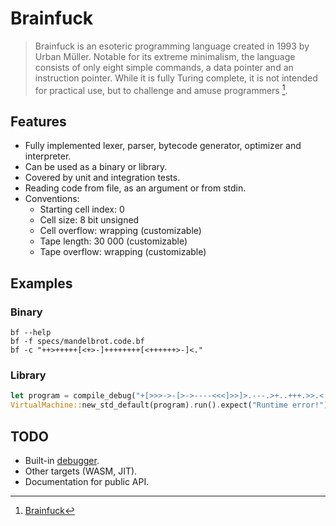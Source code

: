 # Brainfuck

> Brainfuck is an esoteric programming language created in 1993 by Urban Müller. Notable for its extreme minimalism, the language consists of only eight simple commands, a data pointer and an instruction pointer. While it is fully Turing complete, it is not intended for practical use, but to challenge and amuse programmers [^1].

## Features

- Fully implemented lexer, parser, bytecode generator, optimizer and interpreter.
- Can be used as a binary or library.
- Covered by unit and integration tests.
- Reading code from file, as an argument or from stdin.
- Conventions:
  - Starting cell index: 0
  - Cell size: 8 bit unsigned
  - Cell overflow: wrapping (customizable)
  - Tape length: 30 000 (customizable)
  - Tape overflow: wrapping (customizable)

## Examples

### Binary

```
bf --help
bf -f specs/mandelbrot.code.bf
bf -c "++>+++++[<+>-]++++++++[<++++++>-]<."
```

### Library

```Rust
let program = compile_debug("+[>>>->-[>->----<<<]>>]>.---.>+..+++.>>.<.>>---.<<<.+++.------.<-.>>+.").expect("Parse error!");
VirtualMachine::new_std_default(program).run().expect("Runtime error!");
```

## TODO

- Built-in [debugger](https://esolangs.org/wiki/Brainfuck#Extensions).
- Other targets (WASM, JIT).
- Documentation for public API.

[^1]: [Brainfuck](https://en.wikipedia.org/wiki/Brainfuck)
